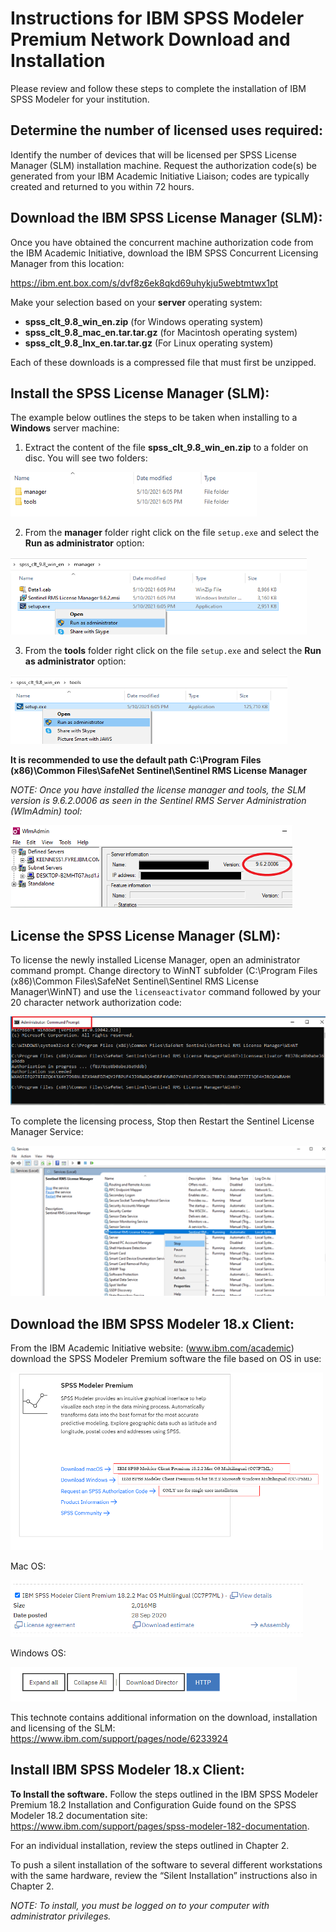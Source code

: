 # Instructions for IBM SPSS Modeler Premium Network Download and Installation

Please review and follow these steps to complete the installation of IBM SPSS Modeler for your institution. 

## Determine the number of licensed uses required:
Identify the number of devices that will be licensed per SPSS License Manager (SLM) installation machine. Request the authorization code(s) be generated from your IBM Academic Initiative Liaison; codes are typically created and returned to you within 72 hours. 

## Download the IBM SPSS License Manager (SLM):
Once you have obtained the concurrent machine authorization code from the IBM Academic Initiative,  download the IBM SPSS Concurrent Licensing Manager from this location: 

https://ibm.ent.box.com/s/dvf8z6ek8qkd69uhykju5webtmtwx1pt

Make your selection based on your **server** operating system: 

- **spss_clt_9.8_win_en.zip** (for Windows operating system)
- **spss_clt_9.8_mac_en.tar.tar.gz** (for Macintosh operating system)
- **spss_clt_9.8_lnx_en.tar.tar.gz** (For Linux operating system)

Each of these downloads is a compressed file that must first be unzipped. 

## Install the SPSS License Manager (SLM):
The example below outlines the steps to be taken when installing to a **Windows** server machine: 


1. Extract the content of the file **spss_clt_9.8_win_en.zip** to a folder on disc. You will see two folders: 

![Step 1](images/step1.png)

2. From the **manager** folder right click on the file `setup.exe` and select the **Run as administrator** option:

![Step 2](images/step2.png)
 
3. From the **tools** folder right click on the file `setup.exe` and select the **Run as administrator** option:

![Step 3](images/step3.png)
 
**It is recommended to use the default path C:\Program Files (x86)\Common Files\SafeNet Sentinel\Sentinel RMS License Manager**

_NOTE: Once you have installed the license manager and tools, the SLM version is 9.6.2.0006 as seen in the Sentinel RMS Server Administration (WlmAdmin) tool:_

![Step 4](images/step4.png)

## License the SPSS License Manager (SLM):

To license the newly installed License Manager, open an administrator command prompt. Change directory to WinNT subfolder (C:\Program Files (x86)\Common Files\SafeNet Sentinel\Sentinel RMS License Manager\WinNT) and use the `licenseactivator` command followed by your 20 character network authorization code: 

![Step 5](images/step5.png)
 
To complete the licensing process, Stop then Restart the Sentinel License Manager Service: 

![Step 6](images/step6.png)

## Download the IBM SPSS Modeler 18.x Client:

From the IBM Academic Initiative website: (www.ibm.com/academic) download the SPSS Modeler Premium software the file based on OS in use:

![Step 7](images/step7.png)
 
Mac OS: 

![Step 8](images/step8.png) 
 
Windows OS:

![Step 9](images/step9.png)  

This technote contains additional information on the download, installation and licensing of the SLM: https://www.ibm.com/support/pages/node/6233924

## Install IBM SPSS Modeler 18.x Client:

**To Install the software.** Follow the steps outlined in the IBM SPSS Modeler Premium 18.2 Installation and Configuration Guide found on the SPSS Modeler 18.2 documentation site: https://www.ibm.com/support/pages/spss-modeler-182-documentation. 

For an individual installation, review the steps outlined in Chapter 2. 

To push a silent installation of the software to several different workstations with the same hardware, review the “Silent Installation” instructions also in Chapter 2. 

_NOTE: To install, you must be logged on to your computer with administrator privileges._
